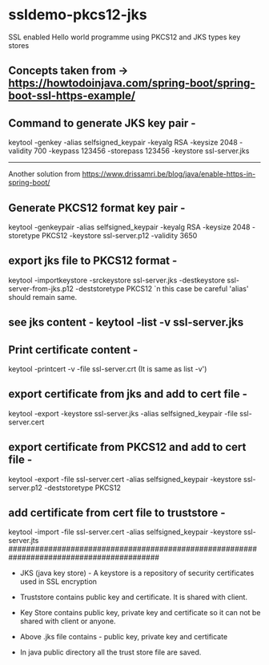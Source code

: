 # ssldemo-pkcs12-jks
SSL enabled Hello world programme using PKCS12 and JKS types key stores

## Concepts taken from -> https://howtodoinjava.com/spring-boot/spring-boot-ssl-https-example/

## Command to generate JKS key pair -
  keytool -genkey -alias selfsigned_keypair -keyalg RSA -keysize 2048 -validity 700 -keypass 123456 -storepass 123456 -keystore ssl-server.jks

------------------------------------------------------------------------------
Another solution from https://www.drissamri.be/blog/java/enable-https-in-spring-boot/
## Generate PKCS12 format key pair - 
  keytool -genkeypair -alias selfsigned_keypair -keyalg RSA -keysize 2048 -storetype PKCS12 -keystore ssl-server.p12 -validity 3650
## export jks file to PKCS12  format -
   keytool -importkeystore -srckeystore ssl-server.jks -destkeystore ssl-server-from-jks.p12 -deststoretype PKCS12
   `n this case be careful 'alias' should remain same.

## see jks content - keytool -list -v ssl-server.jks
## Print certificate content - 
  keytool -printcert -v -file ssl-server.crt (It is same as list -v')
## export certificate from jks and add to cert file - 
  keytool -export -keystore ssl-server.jks -alias selfsigned_keypair -file ssl-server.cert
## export certificate from PKCS12 and add to cert file - 
  keytool -export -file ssl-server.cert -alias selfsigned_keypair -keystore ssl-server.p12 -deststoretype PKCS12
## add certificate from cert file to truststore -
  keytool -import -file ssl-server.cert -alias selfsigned_keypair -keystore ssl-server.jts
##########################################################################################
- JKS (java key store) - A keystore is a repository of security certificates used in SSL encryption
- Truststore contains public key and certificate. It is shared with client.
- Key Store contains public key, private key and certificate so it can not be shared with client or anyone. 
- Above .jks file contains - public key, private key and certificate

- In java public directory all the trust store file are saved.
